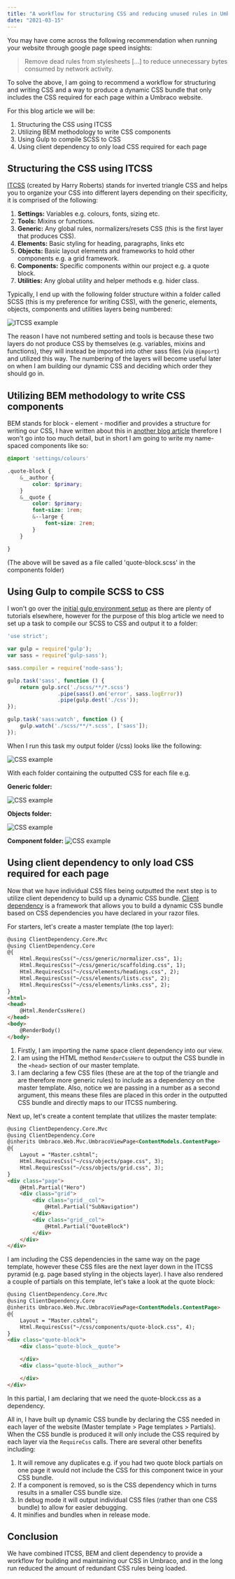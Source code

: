 ```yaml
---
title: "A workflow for structuring CSS and reducing unused rules in Umbraco websites"
date: "2021-03-15"
---
```


You may have come across the following recommendation when running your website through google page speed insights:

> Remove dead rules from stylesheets [...] to reduce unnecessary bytes consumed by network activity.

To solve the above, I am going to recommend a workflow for structuring and writing CSS and a way to produce a dynamic CSS bundle that only includes the CSS required for each page within a Umbraco website.

For this blog article we will be:

1. Structuring the CSS using ITCSS
2. Utilizing BEM methodology to write CSS components
3. Using Gulp to compile SCSS to CSS
4. Using client dependency to only load CSS required for each page

<h2>Structuring the CSS using ITCSS</h2>

<a href="https://itcss.io/">ITCSS</a> (created by Harry Roberts) stands for inverted triangle CSS and helps you to organize your CSS into different layers depending on their specificity, it is comprised of the following:

1. <strong>Settings:</strong> Variables e.g. colours, fonts, sizing etc.
2. <strong>Tools:</strong> Mixins or functions.
3. <strong>Generic:</strong> Any global rules, normalizers/resets CSS (this is the first layer that produces CSS).
4. <strong>Elements:</strong> Basic styling for heading, paragraphs, links etc
5. <strong>Objects:</strong> Basic layout elements and frameworks to hold other components e.g. a grid framework. 
6. <strong>Components:</strong> Specific components within our project e.g. a quote block.
7. <strong>Utilities:</strong> Any global utility and helper methods e.g. hider class.

Typically, I end up with the following folder structure within a folder called SCSS (this is my preference for writing CSS), with the generic, elements, objects, components and utilities layers being numbered:

![ITCSS example](./itcss.JPG)

The reason I have not numbered setting and tools is because these two layers do not produce CSS by themselves (e.g. variables, mixins and functions), they will instead be imported into other sass files (via ```@import```) and utilized this way. The numbering of the layers will become useful later on when I am building our dynamic CSS and deciding which order they should go in.

<h2>Utilizing BEM methodology to write CSS components</h2>

BEM stands for block - element - modifier and provides a structure for writing our CSS, I have written about this in <a href="/blog/an-introduction-to-bem/">another blog article</a> therefore I won't go into too much detail, but in short I am going to write my name-spaced components like so:

```scss
@import 'settings/colours'

.quote-block {
    &__author {
        color: $primary;
    }
    &__quote {
        color: $primary;
        font-size: 1rem;
        &--large {
            font-size: 2rem;
        }
    }

}
```

(The above will be saved as a file called 'quote-block.scss' in the components folder)

<h2>Using Gulp to compile SCSS to CSS</h2>

I won't go over the <a href="https://gulpjs.com/docs/en/getting-started/quick-start/">initial gulp environment setup</a> as there are plenty of tutorials elsewhere, however for the purpose of this blog article we need to set up a task to compile our SCSS to CSS and output it to a folder:

```js
'use strict';

var gulp = require('gulp');
var sass = require('gulp-sass');

sass.compiler = require('node-sass');

gulp.task('sass', function () {
    return gulp.src('./scss/**/*.scss')
                .pipe(sass().on('error', sass.logError))
                .pipe(gulp.dest('./css'));
});

gulp.task('sass:watch', function () {
    gulp.watch('./scss/**/*.scss', ['sass']);
});
```

When I run this task my output folder (/css) looks like the following:

![CSS example](./css-folder-output.JPG)

With each folder containing the outputted CSS for each file e.g.

<strong>Generic folder:</strong>

![CSS example](./css-generic.JPG)

<strong>Objects folder:</strong>

![CSS example](./css-objects.JPG)

<strong>Component folder:</strong>
![CSS example](./components.JPG)

<h2>Using client dependency to only load CSS required for each page</h2>

Now that we have individual CSS files being outputted the next step is to utilize client dependency to build up a dynamic CSS bundle. <a href="https://github.com/Shazwazza/ClientDependency">Client dependency</a> is a framework that allows you to build a dynamic CSS bundle based on CSS dependencies you have declared in your razor files.

For starters, let's create a master template (the top layer):

```html
@using ClientDependency.Core.Mvc
@using ClientDependency.Core
@{
    Html.RequiresCss("~/css/generic/normalizer.css", 1);
    Html.RequiresCss("~/css/generic/scaffolding.css", 1);
    Html.RequiresCss("~/css/elements/headings.css", 2);
    Html.RequiresCss("~/css/elements/lists.css", 2);
    Html.RequiresCss("~/css/elements/links.css", 2);
}
<html>
<head>
    @Html.RenderCssHere()
</head>
<body>
    @RenderBody()
</body>
```

1. Firstly, I am importing the name space client dependency into our view.
2. I am using the HTML method ```RenderCssHere``` to output the CSS bundle in the ```<head>``` section of our master template.
3. I am declaring a few CSS files (these are at the top of the triangle and are therefore more generic rules) to include as a dependency on the master template. Also, notice we are passing in a number as a second argument, this means these files are placed in this order in the outputted CSS bundle and directly maps to our ITCSS numbering.

Next up, let's create a content template that utilizes the master template:

```html
@using ClientDependency.Core.Mvc
@using ClientDependency.Core
@inherits Umbraco.Web.Mvc.UmbracoViewPage<ContentModels.ContentPage>
@{
    Layout = "Master.cshtml";
    Html.RequiresCss("~/css/objects/page.css", 3);
    Html.RequiresCss("~/css/objects/grid.css", 3);
}
<div class="page">
    @Html.Partial("Hero")
    <div class="grid">
        <div class="grid__col">
            @Html.Partial("SubNavigation")
        </div>
        <div class="grid__col">
            @Html.Partial("QuoteBlock")
        </div>
    </div>
</div>
```

I am including the CSS dependencies in the same way on the page template, however these CSS files are the next layer down in the ITCSS pyramid (e.g. page based styling in the objects layer). I have also rendered a couple of partials on this template, let's take a look at the quote block:

```html
@using ClientDependency.Core.Mvc
@using ClientDependency.Core
@inherits Umbraco.Web.Mvc.UmbracoViewPage<ContentModels.ContentPage>
@{
    Layout = "Master.cshtml";
    Html.RequiresCss("~/css/components/quote-block.css", 4);
}
<div class="quote-block">
    <div class="quote-block__quote">

    </div>
    <div class="quote-block__author">

    </div>
</div>
```

In this partial, I am declaring that we need the quote-block.css as a dependency. 

All in, I have built up dynamic CSS bundle by declaring the CSS needed in each layer of the website (Master template > Page templates > Partials). When the CSS bundle is produced it will only include the CSS required by each layer via the ```RequireCss``` calls. There are several other benefits including:

1. It will remove any duplicates e.g. if you had two quote block partials on one page it would not include the CSS for this component twice in your CSS bundle.
2. If a component is removed, so is the CSS dependency which in turns results in a smaller CSS bundle size.
3. In debug mode it will output individual CSS files (rather than one CSS bundle) to allow for easier debugging.
4. It minifies and bundles when in release mode.


<h2>Conclusion</h2>

We have combined ITCSS, BEM and client dependency to provide a workflow for building and maintaining our CSS in Umbraco, and in the long run reduced the amount of redundant CSS rules being loaded.







